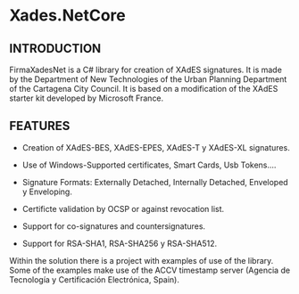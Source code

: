 Xades.NetCore
=============

 
INTRODUCTION
-------------
FirmaXadesNet is a C# library for creation of XAdES signatures. It is made by the Department of New Technologies of the Urban Planning Department of the Cartagena City Council. It is based on a modification of the XAdES starter kit developed by Microsoft France.


FEATURES
--------

- Creation of XAdES-BES, XAdES-EPES, XAdES-T y XAdES-XL signatures.

- Use of Windows-Supported certificates, Smart Cards, Usb Tokens....

- Signature Formats: Externally Detached, Internally Detached, Enveloped y Enveloping.

- Certificte validation by OCSP or against revocation list.

- Support for co-signatures and countersignatures.

- Support for RSA-SHA1, RSA-SHA256 y RSA-SHA512.

Within the solution there is a project with examples of use of the library. Some of the examples make use of the ACCV timestamp server (Agencia de Tecnología y Certificación Electrónica, Spain).
